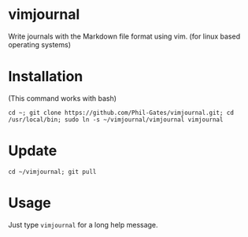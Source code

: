 # vimjournal
Write journals with the Markdown file format using vim. (for linux based operating systems)

# Installation
(This command works with bash)
```
cd ~; git clone https://github.com/Phil-Gates/vimjournal.git; cd /usr/local/bin; sudo ln -s ~/vimjournal/vimjournal vimjournal
```

# Update
```
cd ~/vimjournal; git pull
```

# Usage
Just type `vimjournal` for a long help message.
